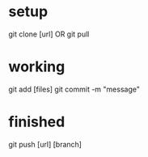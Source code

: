 # setup
git clone [url] OR git pull

# working
git add [files]
git commit -m "message"

# finished
git push [url] [branch]
